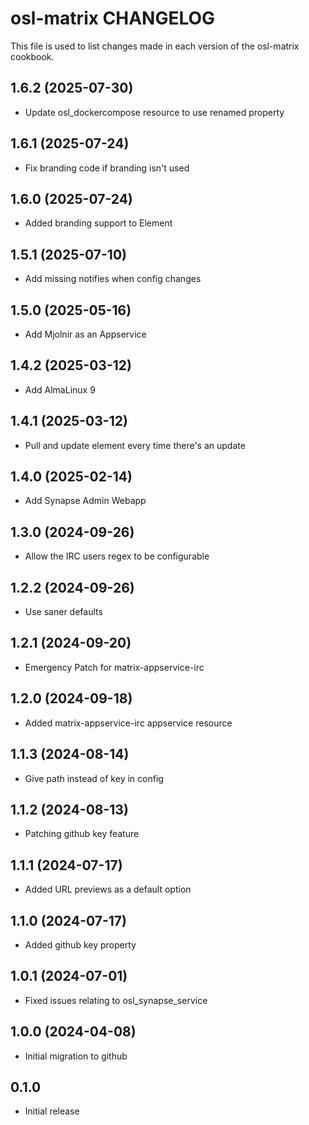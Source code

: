 # osl-matrix CHANGELOG

This file is used to list changes made in each version of the osl-matrix cookbook.

1.6.2 (2025-07-30)
------------------
- Update osl_dockercompose resource to use renamed property

1.6.1 (2025-07-24)
------------------
- Fix branding code if branding isn't used

1.6.0 (2025-07-24)
------------------
- Added branding support to Element

1.5.1 (2025-07-10)
------------------
- Add missing notifies when config changes

1.5.0 (2025-05-16)
------------------
- Add Mjolnir as an Appservice

1.4.2 (2025-03-12)
------------------
- Add AlmaLinux 9

1.4.1 (2025-03-12)
------------------
- Pull and update element every time there's an update

1.4.0 (2025-02-14)
------------------
- Add Synapse Admin Webapp

1.3.0 (2024-09-26)
------------------
- Allow the IRC users regex to be configurable

1.2.2 (2024-09-26)
------------------
- Use saner defaults

1.2.1 (2024-09-20)
------------------
- Emergency Patch for matrix-appservice-irc

1.2.0 (2024-09-18)
------------------
- Added matrix-appservice-irc appservice resource

1.1.3 (2024-08-14)
------------------
- Give path instead of key in config

1.1.2 (2024-08-13)
------------------
- Patching github key feature

1.1.1 (2024-07-17)
------------------
- Added URL previews as a default option

1.1.0 (2024-07-17)
------------------
- Added github key property

1.0.1 (2024-07-01)
------------------
- Fixed issues relating to osl_synapse_service

1.0.0 (2024-04-08)
------------------
- Initial migration to github

## 0.1.0

- Initial release
